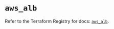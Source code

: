 # `aws_alb`

Refer to the Terraform Registry for docs: [`aws_alb`](https://registry.terraform.io/providers/hashicorp/aws/5.97.0/docs/resources/alb).

